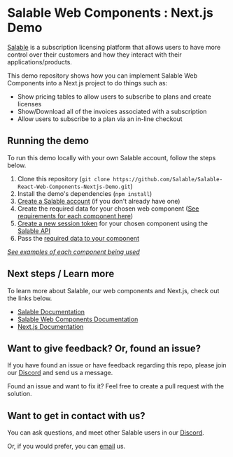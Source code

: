 # Salable Web Components : Next.js Demo

[Salable](https://www.salable.app) is a subscription licensing platform that allows users to have more control over their customers and how they interact with their applications/products.

This demo repository shows how you can implement Salable Web Components into a Next.js project to do things such as:

- Show pricing tables to allow users to subscribe to plans and create licenses
- Show/Download all of the invoices associated with a subscription
- Allow users to subscribe to a plan via an in-line checkout

## Running the demo

To run this demo locally with your own Salable account, follow the steps below.

1. Clone this repository (`git clone https://github.com/Salable/Salable-React-Web-Components-Nextjs-Demo.git`)
2. Install the demo's dependencies (`npm install`)
3. [Create a Salable account](https://salable.app/signup) (if you don't already have one)
4. Create the required data for your chosen web component ([See requirements for each component here](https://docs.salable.app/web-components/web-components-latest/))
5. [Create a new session token](https://docs.salable.app/web-components/web-components-latest/#generating-a-session) for your chosen component using the [Salable API](https://docs.salable.app/api/v2#tag/Sessions/operation/createSession)
6. Pass the [required data to your component](https://docs.salable.app/web-components/web-components-latest/#render-the-component)

[_See examples of each component being used_](https://github.com/Salable/Salable-React-Web-Components-Nextjs-Demo/blob/main/src/app/page.tsx)

## Next steps / Learn more

To learn more about Salable, our web components and Next.js, check out the links below.

- [Salable Documentation](https://docs.salable.app/)
- [Salable Web Components Documentation](https://docs.salable.app/web-components/web-components-latest/)
- [Next.js Documentation](https://nextjs.org/docs)

## Want to give feedback? Or, found an issue?

If you have found an issue or have feedback regarding this repo, please join our [Discord](https://discord.com/invite/xtytbyc4qz) and send us a message.

Found an issue and want to fix it? Feel free to create a pull request with the solution.

## Want to get in contact with us?

You can ask questions, and meet other Salable users in our [Discord](https://discord.com/invite/xtytbyc4qz).

Or, if you would prefer, you can [email](support@salable.app) us.


